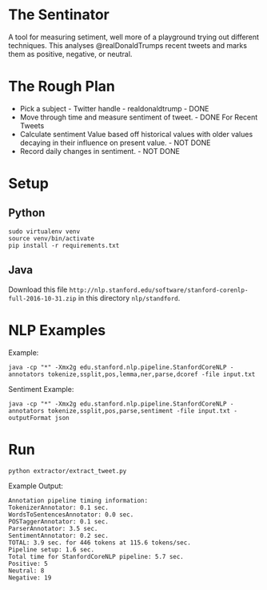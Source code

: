 # The Sentinator
A tool for measuring setiment, well more of a playground trying out different techniques.  This analyses @realDonaldTrumps recent 
tweets and marks them as positive, negative, or neutral.

# The Rough Plan
* Pick a subject - Twitter handle - realdonaldtrump - DONE
* Move through time and measure sentiment of tweet. - DONE For Recent Tweets
* Calculate sentiment Value based off historical values with older values decaying in their influence on present value. - NOT DONE
* Record daily changes in sentiment. - NOT DONE


# Setup

## Python
```
sudo virtualenv venv
source venv/bin/activate
pip install -r requirements.txt
```

## Java
Download this file `http://nlp.stanford.edu/software/stanford-corenlp-full-2016-10-31.zip` in this directory `nlp/standford`.


# NLP Examples
Example:
```
java -cp "*" -Xmx2g edu.stanford.nlp.pipeline.StanfordCoreNLP -annotators tokenize,ssplit,pos,lemma,ner,parse,dcoref -file input.txt
```

Sentiment Example:
```
java -cp "*" -Xmx2g edu.stanford.nlp.pipeline.StanfordCoreNLP -annotators tokenize,ssplit,pos,parse,sentiment -file input.txt -outputFormat json
```

# Run
```
python extractor/extract_tweet.py
```

Example Output:
```
Annotation pipeline timing information:
TokenizerAnnotator: 0.1 sec.
WordsToSentencesAnnotator: 0.0 sec.
POSTaggerAnnotator: 0.1 sec.
ParserAnnotator: 3.5 sec.
SentimentAnnotator: 0.2 sec.
TOTAL: 3.9 sec. for 446 tokens at 115.6 tokens/sec.
Pipeline setup: 1.6 sec.
Total time for StanfordCoreNLP pipeline: 5.7 sec.
Positive: 5
Neutral: 8
Negative: 19
```

